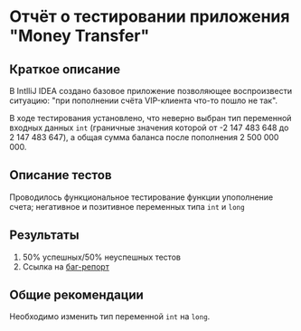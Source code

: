 
# Отчёт о тестировании приложения "Money Transfer"

## Краткое описание

В IntlliJ IDEA создано базовое приложение позволяющее воспроизвести ситуацию: "при пополнении счёта VIP-клиента что-то пошло не так".

В ходе тестирования установлено, что неверно выбран тип переменной входных данных `int` (граничные значения которой от -2 147 483 648 до 2 147 483 647), а общая сумма баланса после пополнения 2 500 000 000. 


## Описание тестов

Проводилось функциональное тестирование функции упополнение счета; негативное и позитивное переменных типа `int` и `long`

## Результаты

1. 50% успешных/50% неуспешных тестов
2. Ссылка на [баг-репорт](https://github.com/sp1607/java-1.2-1/issues/1#issue-793349439)

## Общие рекомендации

Необходимо изменить тип переменной `int` на `long`.
